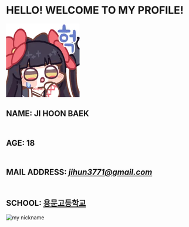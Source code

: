 # HELLO! WELCOME TO MY PROFILE! 
![my profile image](85789192.png "diein")
## NAME: JI HOON BAEK
## <br>AGE: 18
## <br>MAIL ADDRESS: *jihun3771@gmail.com*
## <br>SCHOOL: [용문고등학교](https://yongmoon.sen.hs.kr/)
![my nickname](https://capsule-render.vercel.app/api?type=waving&height=250&color=gradient&text=Geumnyong&section=footer&textBg=false&fontColor=6666FF&animation=blink)


